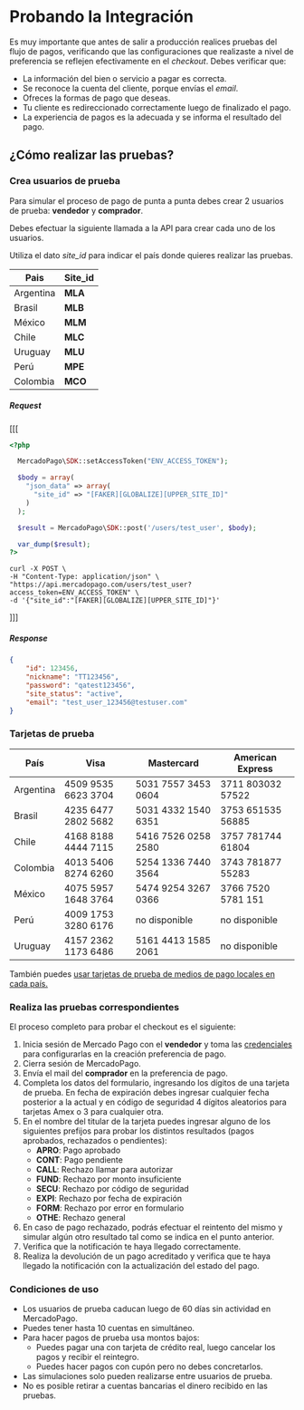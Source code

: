 # Probando la Integración

Es muy importante que antes de salir a producción realices pruebas del flujo de pagos, verificando que las configuraciones que realizaste a nivel de preferencia se reflejen efectivamente en el _checkout_.
Debes verificar que:

+ La información del bien o servicio a pagar es correcta.
+ Se reconoce la cuenta del cliente, porque envías el _email_.
+ Ofreces la formas de pago que deseas.
+ Tu cliente es redireccionado correctamente luego de finalizado el pago.
+ La experiencia de pagos es la adecuada y se informa el resultado del pago.

## ¿Cómo realizar las pruebas?

### Crea usuarios de prueba

Para simular el proceso de pago de punta a punta debes crear 2 usuarios de prueba: **vendedor** y **comprador**.

Debes efectuar la siguiente llamada a la API para crear cada uno de los usuarios.

Utiliza el dato *site_id* para indicar el país donde quieres realizar las pruebas.

| Pais  | Site_id |
| ---- 	| ----- |
| Argentina   | **MLA** |
| Brasil  | **MLB** |
| México  | **MLM** |
| Chile | **MLC** |
| Uruguay | **MLU** |
| Perú  | **MPE** |
| Colombia  | **MCO** |

##### _Request_
[[[
```php
<?php

  MercadoPago\SDK::setAccessToken("ENV_ACCESS_TOKEN");

  $body = array(
    "json_data" => array(
      "site_id" => "[FAKER][GLOBALIZE][UPPER_SITE_ID]"
    )
  );

  $result = MercadoPago\SDK::post('/users/test_user', $body);

  var_dump($result);
?>
```
```curl
curl -X POST \
-H "Content-Type: application/json" \
"https://api.mercadopago.com/users/test_user?access_token=ENV_ACCESS_TOKEN" \
-d '{"site_id":"[FAKER][GLOBALIZE][UPPER_SITE_ID]"}'
```
]]]
##### _Response_
```json
{
    "id": 123456,
    "nickname": "TT123456",
    "password": "qatest123456",
    "site_status": "active",
    "email": "test_user_123456@testuser.com"
}
```

### Tarjetas de prueba

| País 		   | Visa 				       | Mastercard        | American Express |
| ---- 		   | ---- 				       | ----------        | ---------------- |
| Argentina  | 4509 9535 6623 3704 |5031 7557 3453 0604|3711 803032 57522 |
| Brasil  	 | 4235 6477 2802 5682 |5031 4332 1540 6351|3753 651535 56885 |
| Chile   	 | 4168 8188 4444 7115 |5416 7526 0258 2580|3757 781744 61804 |
| Colombia   | 4013 5406 8274 6260 |5254 1336 7440 3564|3743 781877 55283 |
| México  	 | 4075 5957 1648 3764 |5474 9254 3267 0366|3766 7520 5781 151|
| Perú    	 | 4009 1753 3280 6176 |no disponible      | no disponible    |
| Uruguay  	 | 4157 2362 1173 6486 |5161 4413 1585 2061| no disponible    |

También puedes [usar tarjetas de prueba de medios de pago locales en cada país.](/guides/localization/local-cards.es.md)


### Realiza las pruebas correspondientes

El proceso completo para probar el checkout es el siguiente:

1. Inicia sesión de Mercado Pago con el **vendedor** y toma las [credenciales](https://www.mercadopago.com/mla/account/credentials) para configurarlas en la creación preferencia de pago.
2. Cierra sesión de MercadoPago.
3. Envía el mail del **comprador** en la preferencia de pago.
4. Completa los datos del formulario, ingresando los dígitos de una tarjeta de prueba. En fecha de expiración debes ingresar cualquier fecha posterior a la actual y en código de seguridad 4 dígitos aleatorios para tarjetas Amex o 3 para cualquier otra.
5. En el nombre del titular de la tarjeta puedes ingresar alguno de los siguientes prefijos para probar los distintos resultados (pagos aprobados, rechazados o pendientes):
    * **APRO**: Pago aprobado  
    * **CONT**: Pago pendiente  
    * **CALL**: Rechazo llamar para autorizar  
    * **FUND**: Rechazo por monto insuficiente  
    * **SECU**: Rechazo por código de seguridad  
    * **EXPI**: Rechazo por fecha de expiración  
    * **FORM**: Rechazo por error en formulario  
    * **OTHE**: Rechazo general
6. En caso de pago rechazado, podrás efectuar el reintento del mismo y simular algún otro resultado tal como se indica en el punto anterior.
7. Verifica que la notificación te haya llegado correctamente.
8. Realiza la devolución de un pago acreditado y verifica que te haya llegado la notificación con la actualización del estado del pago.

### Condiciones de uso

+ Los usuarios de prueba caducan luego de 60 días sin actividad en MercadoPago.
+ Puedes tener hasta 10 cuentas en simultáneo.
+ Para hacer pagos de prueba usa montos bajos:
    * Puedes pagar una con tarjeta de crédito real, luego cancelar los pagos y recibir el reintegro.
    * Puedes hacer pagos con cupón pero no debes concretarlos.
+ Las simulaciones solo pueden realizarse entre usuarios de prueba.
+ No es posible retirar a cuentas bancarias el dinero recibido en las pruebas.
